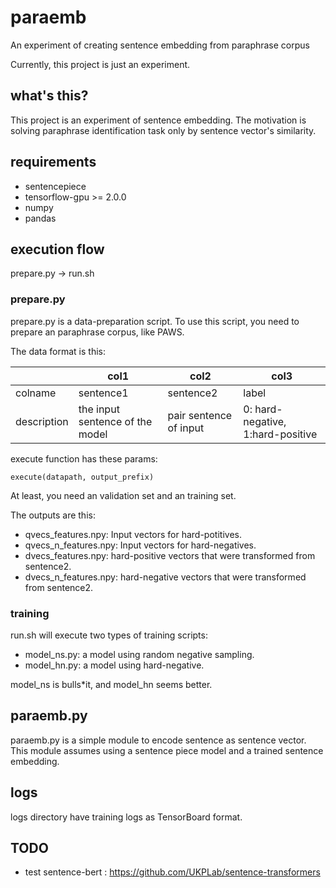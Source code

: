 # paraemb
An experiment of creating sentence embedding from paraphrase corpus

Currently, this project is just an experiment.

## what's this?

This project is an experiment of sentence embedding. The motivation is solving paraphrase identification task only by sentence vector's similarity.

## requirements

- sentencepiece
- tensorflow-gpu >= 2.0.0
- numpy
- pandas


## execution flow

prepare.py -> run.sh

### prepare.py

prepare.py is a data-preparation script. To use this script, you need to prepare an paraphrase corpus, like PAWS.

The data format is this:

||col1|col2|col3|
|---|---|---|---|
|colname|sentence1|sentence2|label|
|description|the input sentence of the model|pair sentence of input|0: hard-negative, 1:hard-positive|

execute function has these params:

```
execute(datapath, output_prefix)
```

At least, you need an validation set and an training set.

The outputs are this:

- qvecs_features.npy: Input vectors for hard-potitives.
- qvecs_n_features.npy: Input vectors for hard-negatives.
- dvecs_features.npy: hard-positive vectors that were transformed from sentence2.
- dvecs_n_features.npy: hard-negative vectors that were transformed from sentence2.

### training
run.sh will execute two types of training scripts:

- model_ns.py: a model using random negative sampling.
- model_hn.py: a model using hard-negative.

model_ns is bulls*it, and model_hn seems better.

## paraemb.py

paraemb.py is a simple module to encode sentence as sentence vector.
This module assumes using a sentence piece model and a trained sentence embedding.

## logs

logs directory have training logs as TensorBoard format.

## TODO

- test sentence-bert : https://github.com/UKPLab/sentence-transformers